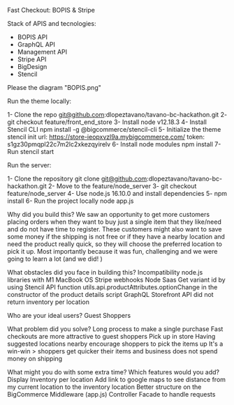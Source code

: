 Fast Checkout: BOPIS & Stripe

Stack of APIS and tecnologies:

- BOPIS API
- GraphQL API
- Management API
- Stripe API
- BigDesign
- Stencil 

Please the diagram "BOPIS.png"


Run the theme locally:

1- Clone the repo git@github.com:dlopeztavano/tavano-bc-hackathon.git
2- git checkout feature/front_end_store
3- Install node v12.18.3
4- Install Stencil CLI npm install -g @bigcommerce/stencil-cli
5- Initialize the theme stencil init url: https://store-ieopxvzl9a.mybigcommerce.com/ token: s1gz30pmqpl22c7m2lc2xkezqyirelv
6- Install node modules npm install
7- Run stencil start


Run the server:

1- Clone the repository git clone git@github.com:dlopeztavano/tavano-bc-hackathon.git
2- Move to the feature/node_server
3- git checkout feature/node_server
4- Use node.js 16.10.0 and install dependencies
5- npm install
6- Run the project locally node app.js


Why did you build this?
    We saw an opportunity to get more customers placing orders when they want to buy just a single item that they like/need and do not have time to register. These customers might also want to save some money if the shipping is not free or if they have a nearby location and need the product really quick, so they will choose the preferred location to pick it up.
    Most importantly because it was fun, challenging and we were going to learn a lot (and we did! )

What obstacles did you face in building this?
    Incompatibility node.js libraries with M1 MacBook OS
    Stripe webhooks
    Node Saas
    Get variant id by using Stencil API function utils.api.productAttributes.optionChange in the constructor of the product details script
    GraphQL Storefront API did not return inventory per location

Who are your ideal users?
    Guest Shoppers

What problem did you solve?
    Long process to make a single purchase
    Fast checkouts are more attractive to guest shoppers
    Pick up in store
    Having suggested locations nearby encourage shoppers to pick the items up
    It's a win-win > shoppers get quicker their items and business does not spend money on shipping
    
What might you do with some extra time? Which features would you add?
    Display Inventory per location
    Add link to google maps to see distance from my current location to the inventory location
    Better structure on the BigCommerce Middleware (app.js)
    Controller
    Facade to handle requests